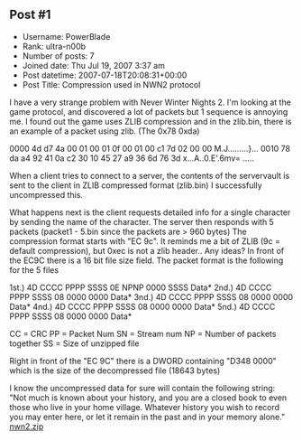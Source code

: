 ## Post #1
- Username: PowerBlade
- Rank: ultra-n00b
- Number of posts: 7
- Joined date: Thu Jul 19, 2007 3:37 am
- Post datetime: 2007-07-18T20:08:31+00:00
- Post Title: Compression used in NWN2 protocol

I have a very strange problem with Never Winter Nights 2.
I'm looking at the game protocol, and discovered a lot of packets but 1 sequence is annoying me.
I found out the game uses ZLIB compression and in the zlib.bin, there is an example of a packet using zlib. (The 0x78 0xda)

0000   4d d7 4a 00 01 00 01 0f 00 01 00 c1 7d 02 00 00  M.J.........}...
0010   78 da a4 92 41 0a c2 30 10 45 27 a9 36 6d 76 3d  x...A..0.E'.6mv=
.....


When a client tries to connect to a server, the contents of the servervault is sent to the client in ZLIB compressed format (zlib.bin) I successfully uncompressed this.

What happens next is the client requests detailed info for a single character by sending the name of the character.
The server then responds with 5 packets (packet1 - 5.bin since the packets are > 960 bytes)
The compression format starts with "EC 9c". It reminds me a bit of ZLIB (9c = default compression), but 0xec is not a zlib header..
Any ideas? In front of the EC9C there is a 16 bit file size field.
The packet format is the following for the 5 files

1st.) 4D CCCC PPPP SSSS 0E NPNP 0000 SSSS Data*
2nd.) 4D CCCC PPPP SSSS 08 0000 0000 Data*
3nd.) 4D CCCC PPPP SSSS 08 0000 0000 Data*
4nd.) 4D CCCC PPPP SSSS 08 0000 0000 Data*
5nd.) 4D CCCC PPPP SSSS 08 0000 0000 Data*


CC = CRC
PP = Packet Num
SN = Stream num
NP = Number of packets together
SS = Size of unzipped file


Right in front of the "EC 9C" there is a DWORD containing "D348 0000" which is the size of the decompressed file (18643 bytes)

I know the uncompressed data for sure will contain the following string:
"Not much is known about your history, and you are a closed book to even those who live in your home village. Whatever history you wish to record you may enter here, or let it remain in the past and in your memory alone."
[nwn2.zip](https://xentaxbackup.github.io/file/1274_nwn2.zip)
